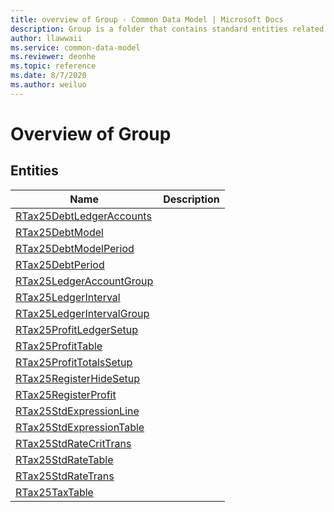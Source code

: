 ```yaml
---
title: overview of Group - Common Data Model | Microsoft Docs
description: Group is a folder that contains standard entities related to the Common Data Model.
author: llawwaii
ms.service: common-data-model
ms.reviewer: deonhe
ms.topic: reference
ms.date: 8/7/2020
ms.author: weiluo
---
```


# Overview of Group


## Entities

|Name|Description|
|---|---|
|[RTax25DebtLedgerAccounts](RTax25DebtLedgerAccounts.md)||
|[RTax25DebtModel](RTax25DebtModel.md)||
|[RTax25DebtModelPeriod](RTax25DebtModelPeriod.md)||
|[RTax25DebtPeriod](RTax25DebtPeriod.md)||
|[RTax25LedgerAccountGroup](RTax25LedgerAccountGroup.md)||
|[RTax25LedgerInterval](RTax25LedgerInterval.md)||
|[RTax25LedgerIntervalGroup](RTax25LedgerIntervalGroup.md)||
|[RTax25ProfitLedgerSetup](RTax25ProfitLedgerSetup.md)||
|[RTax25ProfitTable](RTax25ProfitTable.md)||
|[RTax25ProfitTotalsSetup](RTax25ProfitTotalsSetup.md)||
|[RTax25RegisterHideSetup](RTax25RegisterHideSetup.md)||
|[RTax25RegisterProfit](RTax25RegisterProfit.md)||
|[RTax25StdExpressionLine](RTax25StdExpressionLine.md)||
|[RTax25StdExpressionTable](RTax25StdExpressionTable.md)||
|[RTax25StdRateCritTrans](RTax25StdRateCritTrans.md)||
|[RTax25StdRateTable](RTax25StdRateTable.md)||
|[RTax25StdRateTrans](RTax25StdRateTrans.md)||
|[RTax25TaxTable](RTax25TaxTable.md)||
